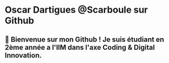 # Oscar Dartigues @Scarboule sur Github
## :wave: Bienvenue sur mon Github ! Je suis étudiant en 2ème année a l'IIM dans l'axe Coding & Digital Innovation.
